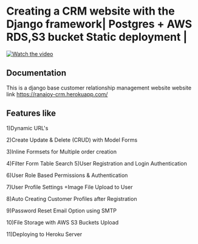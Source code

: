 
Creating a CRM website with the Django framework| Postgres + AWS RDS,S3 bucket Static deployment |
================



[![Watch the video](https://img.youtube.com/vi/wxz1wcvPVWY/0.jpg)](https://www.youtube.com/watch?v=wxz1wcvPVWY)</br>

Documentation
-------------
This is a django base customer relationship management website 
website link  https://ranajoy-crm.herokuapp.com/ 

Features like
-------------
1)Dynamic URL's


2)Create Update &amp; Delete (CRUD) with Model Forms 

3)Inline Formsets for Multiple order creation 

4)Filter Form Table Search 5)User Registration and Login Authentication 

6)User Role Based Permissions &amp; Authentication

7)User Profile Settings +Image File Upload to User 

8)Auto Creating Customer Profiles after Registration

9)Password Reset Email Option using SMTP

10)File Storage with AWS S3 Buckets Upload 

11)Deploying to Heroku Server


